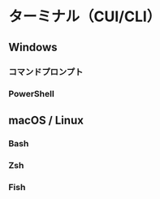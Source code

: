 # ターミナル（CUI/CLI）

## Windows

### コマンドプロンプト

### PowerShell

## macOS / Linux

### Bash

### Zsh

### Fish
